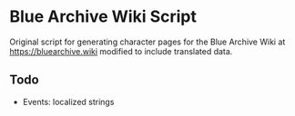 # Blue Archive Wiki Script
Original script for generating character pages for the Blue Archive Wiki at https://bluearchive.wiki modified to include translated data.

## Todo
- Events: localized strings
